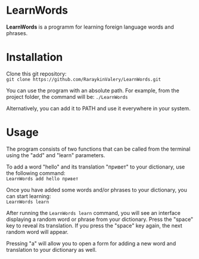 # LearnWords

**LearnWords** is a programm for learning foreign language words and phrases.

# Installation
Clone this git repository:\
```git clone https://github.com/RaraykinValery/LearnWords.git```

You can use the program with an absolute path. For example, from the project folder, the command will be: `./LearnWords`

Alternatively, you can add it to PATH and use it everywhere in your system.

# Usage

The program consists of two functions that can be called from the terminal using the "add" and "learn" parameters.

To add a word "hello" and its translation "привет" to your dictionary, use the following command:\
```LearnWords add hello привет```

Once you have added some words and/or phrases to your dictionary, you can start learning:\
```LearnWords learn```

After running the `LearnWords learn` command, you will see an interface displaying a random word or phrase from your dictionary. Press the "space" key to reveal its translation. If you press the "space" key again, the next random word will appear.

Pressing "a" will allow you to open a form for adding a new word and translation to your dictionary as well.
